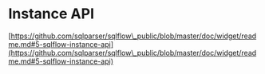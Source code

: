 # Instance API

[https://github.com/sqlparser/sqlflow\_public/blob/master/doc/widget/readme.md#5-sqlflow-instance-api](https://github.com/sqlparser/sqlflow\_public/blob/master/doc/widget/readme.md#5-sqlflow-instance-api)

